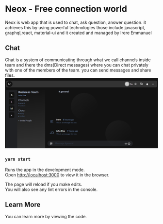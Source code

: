# Neox - Free connection world

Neox is web app that is used to chat, ask question, answer question. it achieves this by using powerful technologies those include javascript, graphql,react, material-ui and it created and managed by Irere Emmanuel

## Chat

Chat is a system of communicating through what we call channels inside team and there the dms(Direct messages) where you can chat privately with one of the members of the team. you can send messages and share files.
![Neox Chat](/public/n-c.png)

### `yarn start`

Runs the app in the development mode.\
Open [http://localhost:3000](http://localhost:3000) to view it in the browser.

The page will reload if you make edits.\
You will also see any lint errors in the console.

## Learn More

You can learn more by viewing the code.
